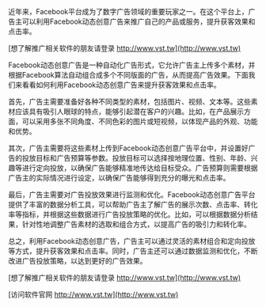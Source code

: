 近年来，Facebook平台成为了数字广告领域的重要玩家之一。在这个平台上，广告主可以利用Facebook动态创意广告来推广自己的产品或服务，提升获客效果和点击率。

[想了解推广相关软件的朋友请登录 http://www.vst.tw](http://www.vst.tw)

Facebook动态创意广告是一种自动化广告形式，它允许广告主上传多个素材，并根据Facebook算法自动组合成多个不同版面的广告，从而提高广告效果。下面我们来看看如何利用Facebook动态创意广告来提升获客效果和点击率。

首先，广告主需要准备好各种不同类型的素材，包括图片、视频、文本等。这些素材应该具有吸引人眼球的特点，能够引起潜在客户的兴趣。比如，在产品展示方面，可以采用多张不同角度、不同色彩的图片或短视频，以体现产品的外观、功能和优势。

其次，广告主需要将这些素材上传到Facebook动态创意广告平台中，并设置好广告的投放目标和广告预算等参数。投放目标可以选择按地理位置、性别、年龄、兴趣等进行定向投放，以确保广告能够精准地传达给目标受众。广告预算则需要根据广告主的实际情况进行设定，以确保广告能够得到充分的曝光和点击率。

最后，广告主需要对广告投放效果进行监测和优化。Facebook动态创意广告平台提供了丰富的数据分析工具，可以帮助广告主了解广告的展示次数、点击率、转化率等指标，并根据这些数据进行广告投放策略的优化。比如，可以根据数据分析结果，针对性地调整广告素材的选取和组合方式，以提高广告的吸引力和转化率。

总之，利用Facebook动态创意广告，广告主可以通过灵活的素材组合和定向投放等方式，提升获客效果和点击率。同时，广告主还可以通过数据监测和优化，不断改进广告投放策略，以达到更好的广告效果。

[想了解推广相关软件的朋友请登录 http://www.vst.tw](http://www.vst.tw)


[访问软件官网 http://www.vst.tw](http://www.vst.tw)
